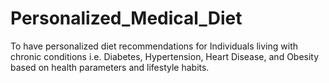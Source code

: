 # Personalized_Medical_Diet
To have personalized diet recommendations for Individuals living with chronic conditions i.e. Diabetes, Hypertension, Heart Disease, and Obesity based on health parameters and lifestyle habits.
